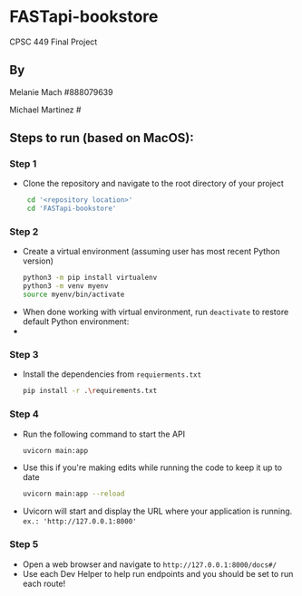# FASTapi-bookstore

CPSC 449 Final Project

## By

Melanie Mach #888079639

Michael Martinez #

## Steps to run (based on MacOS):

### Step 1

- Clone the repository and navigate to the root directory of your project
  ``` sh
   cd '<repository location>'
   cd 'FASTapi-bookstore'
  ```

### Step 2

- Create a virtual environment (assuming user has most recent Python version)
  ```sh
  python3 -m pip install virtualenv
  python3 -m venv myenv
  source myenv/bin/activate
  ```
- When done working with virtual environment, run ``deactivate`` to restore default Python environment: 
- 
### Step 3

- Install the dependencies from `requierments.txt` 
  ```sh
  pip install -r .\requirements.txt
  ```
  
### Step 4 

- Run the following command to start the API
  ```sh
  uvicorn main:app
  ```
- Use this if you're making edits while running the code to keep it up to date
  ```sh
  uvicorn main:app --reload
  ```
 - Uvicorn will start and display the URL where your application is running. `ex.: 'http://127.0.0.1:8000'`

### Step 5

- Open a web browser and navigate to `http://127.0.0.1:8000/docs#/`
- Use each Dev Helper to help run endpoints and you should be set to run each route!


